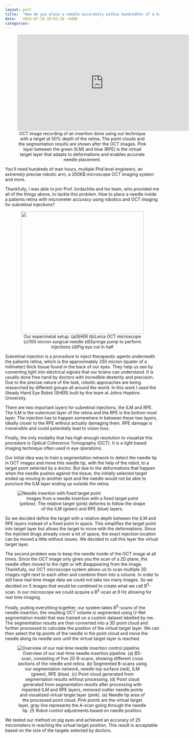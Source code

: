 ```yaml
---
layout: post
title:  "How do you place a needle accurately within hundredths of a milimeter inside an eye?"
date:   2024-07-10 18:02:28 -0400
categories: 
---
```


<figure>
<iframe width="560" height="315" src="https://www.youtube.com/embed/dXAKIgrdcyM?si=tsuas3jIuItiZdgu" title="YouTube video player" frameborder="0" allow="accelerometer; autoplay; clipboard-write; encrypted-media; gyroscope; picture-in-picture; web-share" referrerpolicy="strict-origin-when-cross-origin" allowfullscreen style="display: block; margin: auto;"></iframe>
    <figcaption style="text-align: center;">
        OCT image recording of an insertion done using our technique with a target at 50% depth of the retina. The point clouds and the segmentation results are shown after the OCT images. Pink layer between the green (ILM) and blue (RPE) is the virtual target layer that adapts to deformations and enables accurate needle placement. 
    </figcaption>
</figure>

You'll need hundreds of man hours, multiple Phd level engineers, an extremely precise robotic arm, a 200K$ microscope OCT imaging system and more.

Thankfully, I was able to join Prof. Iordachita and his team, who provided me all of the things above, to tackle this problem. How to place a needle inside a patients retina with micrometer accuracy using robotics and OCT imaging for subretinal injections?

<figure>
    <img src="../../assets/master-thesis/experimental-setup.jpg" style="height: 400px; display: block; margin: auto;">
    <figcaption style="text-align: center;">
    Our experimetal setup. (a)SHER (b)Leica OCT microscope (c)100 micron surgical needle (d)Syringe pump to perform injections (d)Pig eye cut in half
    </figcaption>
</figure>

Subretinal injection is a procedure to inject therapeutic agents underneath the patients retina, which is the approximately 250 micron (quater of a milimeter) thick tissue found in the back of our eyes. They help us see by converting light into electrical signals that our brains can understand. It is usually done free hand by doctors with incredible dexterity and precision. 
Due to the precise nature of the task, robotic approaches are being researched by different groups all around the world. 
In this work I used the Steady Hand Eye Robot (SHER) built by the team at Johns Hopkins University.


There are two important layers for subretinal injections, the ILM and RPE. The ILM is the outermost layer of the retina and the RPE is the bottom most layer. The injection has to happen somewhere in between these two layers, ideally closer to the RPE without actually damaging them. RPE damage is irreversible and could potentially lead to vision loss. 

Finally, the only modality that has high enough resolution to visualize this procedure is Optical Coherence Tomography (OCT). It is a light based imaging technique often used in eye operations.

Our initial idea was to train a segmentation network to detect the needle tip in OCT images and move this needle tip, with the help of the robot, to a target point selected by a doctor. 
But due to the deformations that happen when the needle pushes against the tissue, the initially selected target ended up moving to another spot and the needle would not be able to puncture the ILM layer ending up outside the retina. 

<figure>
    <img src="../../assets/master-thesis/rel-vs-fix-combined-dashed.jpg" alt="Needle insertion with fixed target point">
    <figcaption style="text-align: center;">Images from a needle insertion with a fixed target point (yellow). The relative target (pink) deforms to follow the shape of the ILM (green) and RPE (blue) layers.</figcaption>
</figure>

So we decided define the target with a relative depth between the ILM and RPE layers instead of a fixed point in space. This simplifies the target point into target layer but allows the target to move with the deformations. Since the injected drugs already cover a lot of space, the exact injection location can be moved a little without issues. We decided to call this layer the virtual target layer. 

The second problem was to keep the needle inside of the OCT image at all times. Since the OCT image only gives you the scan of a 2D plane, the needle often moved to the right or left disappearing from the image. Thankfully, our OCT microscope system allows us to scan multiple 2D images right next to each other and combine them into a volume. 
In order to still have real time image data we could not take too many images. So we decided on 5 images that would be combined to create what we call B<sup>5</sup>-scan. In our microscope we could acquire a B<sup>5</sup>-scan at 9 Hz allowing for real time imaging.

Finally, putting everything together, our system takes B<sup>5</sup>-scans of the needle insertion, the resulting OCT volume is segmented using U-Net segmentation model that was trained on a custom dataset labelled by me. The segmentation results are then converted into a 3D point cloud and further processed to calculate the position of the virtual target layer. We can then select the tip points of the needle in the point cloud and move the needle along its needle axis until the virtual target layer is reached. 

<figure>
    <img src="../../assets/master-thesis/method-steps.png" alt="Overview of our real time needle insertion control pipeline">
    <figcaption style="text-align: center;">
        Overview of our real-time needle insertion pipeline. (a) B5-scan, consisting of five 2D B-scans, showing different cross sections of the needle
        and retina. (b) Segmented B-scans using our segmentation network, needle top surface (red), ILM (green), RPE (blue). (c) Point cloud generated from
        segmentation results without processing. (d) Point cloud generated from segmentation results after processing with inpainted ILM and RPE layers, removed
        outlier needle points and visualized virtual target layer (pink). (e) Needle tip area of the processed point cloud. Pink points are the virtual target layer,
        gray line represents the A-scan going through the needle tip. (f) Robot control adjustments based on needle position.
    </figcaption>
</figure>

We tested our method on pig eyes and achieved an accuracy of 25 micrometers in reaching the virtual target position. This result is acceptable based on the size of the targets selected by doctors. 